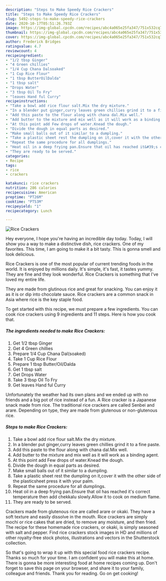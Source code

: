 ```yaml
---
description: "Steps to Make Speedy Rice Crackers"
title: "Steps to Make Speedy Rice Crackers"
slug: 5492-steps-to-make-speedy-rice-crackers
date: 2020-10-17T05:51:26.793Z
image: https://img-global.cpcdn.com/recipes/abc4a065e25fa347/751x532cq70/rice-crackers-recipe-main-photo.jpg
thumbnail: https://img-global.cpcdn.com/recipes/abc4a065e25fa347/751x532cq70/rice-crackers-recipe-main-photo.jpg
cover: https://img-global.cpcdn.com/recipes/abc4a065e25fa347/751x532cq70/rice-crackers-recipe-main-photo.jpg
author: Frederick Bridges
ratingvalue: 4.7
reviewcount: 4
recipeingredient:
- "1/2 tbsp Ginger"
- "4 Green chillies"
- "1/4 Cup Chana Dalsoaked"
- "1 Cup Rice Flour"
- "1 tbsp ButterOilDalda"
- "1 tbsp salt"
- "Drops Water"
- "3 tbsp Oil To Fry"
- "leaves Hand ful Curry"
recipeinstructions:
- "Take a bowl add rice flour salt.Mix the dry mixture."
- "In a blender put ginger,curry leaves green chillies grind it to a fine paste."
- "Add this paste to the flour along with chana dal.Mix well."
- "Add butter to the mixture and mix well as it will work as a binding agent."
- "At this point add Few drops of water.Knead the dough."
- "Divide the dough in equal parts as desired."
- "Make small balls out of it similar to a dumpling."
- "Take a plastic sheet rest the dumpling on it,cover it with the other side of the plasticsheet press it with your palm."
- "Repeat the same procedure for all dumplings."
- "Heat oil in a deep frying pan.Ensure that oil has reached it&#39;s correct temperature then add chekkalu slowly.Allow it to cook on medium flame."
- "They are ready to be served."
categories:
- Recipe
tags:
- rice
- crackers

katakunci: rice crackers 
nutrition: 286 calories
recipecuisine: American
preptime: "PT26M"
cooktime: "PT53M"
recipeyield: "1"
recipecategory: Lunch

---
```



![Rice Crackers](https://img-global.cpcdn.com/recipes/abc4a065e25fa347/751x532cq70/rice-crackers-recipe-main-photo.jpg)

Hey everyone, I hope you're having an incredible day today. Today, I will show you a way to make a distinctive dish, rice crackers. One of my favorites. This time, I am going to make it a bit tasty. This is gonna smell and look delicious.

Rice Crackers is one of the most popular of current trending foods in the world. It is enjoyed by millions daily. It's simple, it's fast, it tastes yummy. They are fine and they look wonderful. Rice Crackers is something that I've loved my entire life.

They are made from glutinous rice and great for snacking. You can enjoy it as it is or dip into chocolate sauce. Rice crackers are a common snack in Asia where rice is the key staple food.


To get started with this recipe, we must prepare a few ingredients. You can cook rice crackers using 9 ingredients and 11 steps. Here is how you cook that.

<!--inarticleads1-->

##### The ingredients needed to make Rice Crackers:

1. Get 1/2 tbsp Ginger
1. Get 4 Green chillies
1. Prepare 1/4 Cup Chana Dal(soaked)
1. Take 1 Cup Rice Flour
1. Prepare 1 tbsp Butter/Oil/Dalda
1. Get 1 tbsp salt
1. Get Drops Water
1. Take 3 tbsp Oil To Fry
1. Get leaves Hand ful Curry


Unfortunately the weather had its own plans and we ended up with no friends and a big pot of rice instead of a fun. A Rice cracker is a Japanese snack made from rice. The traditional rice crackers are called Senbei and arare. Depending on type, they are made from glutenous or non-glutenous rice. 

<!--inarticleads2-->

##### Steps to make Rice Crackers:

1. Take a bowl add rice flour salt.Mix the dry mixture.
1. In a blender put ginger,curry leaves green chillies grind it to a fine paste.
1. Add this paste to the flour along with chana dal.Mix well.
1. Add butter to the mixture and mix well as it will work as a binding agent.
1. At this point add Few drops of water.Knead the dough.
1. Divide the dough in equal parts as desired.
1. Make small balls out of it similar to a dumpling.
1. Take a plastic sheet rest the dumpling on it,cover it with the other side of the plasticsheet press it with your palm.
1. Repeat the same procedure for all dumplings.
1. Heat oil in a deep frying pan.Ensure that oil has reached it&#39;s correct temperature then add chekkalu slowly.Allow it to cook on medium flame.
1. They are ready to be served.


Crackers made from glutenous rice are called arare or okaki. They have a soft texture and easily dissolve in the mouth. Rice crackers are simply mochi or rice cakes that are dried, to remove any moisture, and then fried. The recipe for these homemade rice crackers, or okaki, is simply seasoned with salt and pepper. Find rice crackers stock images in HD and millions of other royalty-free stock photos, illustrations and vectors in the Shutterstock collection. 

So that's going to wrap it up with this special food rice crackers recipe. Thanks so much for your time. I am confident you will make this at home. There is gonna be more interesting food at home recipes coming up. Don't forget to save this page on your browser, and share it to your family, colleague and friends. Thank you for reading. Go on get cooking!
